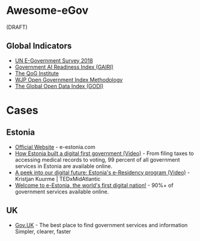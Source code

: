 # Awesome-eGov
(DRAFT)

## Global Indicators
* [UN E-Government Survey 2018](https://publicadministration.un.org/egovkb/en-us/Reports/UN-E-Government-Survey-2018)
* [Government AI Readiness Index (GAIRI)](https://www.oxfordinsights.com/ai-readiness2019)
* [The QoG Institute](https://qog.pol.gu.se/)
* [WJP Open Government Index Methodology](https://worldjusticeproject.org/our-work/research-and-data/wjp-open-government-index/wjp-open-government-index-methodology)
* [The Global Open Data Index (GODI)](https://index.okfn.org)


# Cases

## Estonia
* [Official Website](https://e-estonia.com/) - e-estonia.com
* [How Estonia built a digital first government (Video)](https://www.youtube.com/watch?v=kHiq5UfxePA) - From filing taxes to accessing medical records to voting, 99 percent of all government services in Estonia are available online.
* [A peek into our digital future: Estonia's e-Residency program (Video)](https://www.youtube.com/watch?v=QY_BArNLASY) - Kristjan Kuurme | TEDxMidAtlantic
* [Welcome to e-Estonia, the world's first digital nation!](https://www.youtube.com/watch?v=sh7W3kudseg) - 90%+ of government services available online.

## UK
* [Gov.UK](https://www.gov.uk/) - The best place to find government services and information Simpler, clearer, faster

